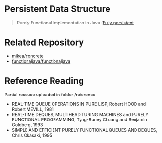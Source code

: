 # Persistent Data Structure

> Purely Functional Implementation in Java ([Fully persistent](https://en.wikipedia.org/wiki/Persistent_data_structure)

# Related Repository

* [mikea/concrete](https://github.com/mikea/concrete)
* [functionaljava/functionaljava](https://github.com/functionaljava/functionaljava)

# Reference Reading

Partial resouce uploaded in folder /reference

* REAL-TIME QUEUE OPERATIONS IN PURE LISP, Robert HOOD and Robert MEVILL, 1981
* REAL-TIME DEQUES, MULTIHEAD TURING MACHINES and PURELY FUNCTIONAL PROGRAMMING, Tyng-Runey Chuang and Benjamin Goldberg, 1993
* SIMPLE AND EFFICIENT PURELY FUNCTIONAL QUEUES AND DEQUES, Chris Okasaki, 1995
